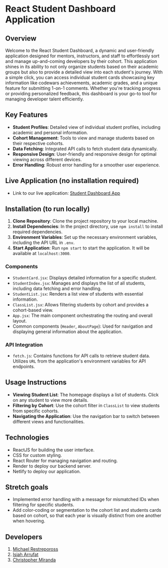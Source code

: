 # React Student Dashboard Application

## Overview
Welcome to the React Student Dashboard, a dynamic and user-friendly application designed for mentors, instructors, and staff to effortlessly sort and manage up-and-coming developers by their cohort. This application shines in its ability to not only organize students based on their academic groups but also to provide a detailed view into each student's journey. With a simple click, you can access individual student cards showcasing key information like codewars achievements, academic grades, and a unique feature for submitting 1-on-1 comments. Whether you're tracking progress or providing personalized feedback, this dashboard is your go-to tool for managing developer talent efficiently.

## Key Features
- **Student Profiles**: Detailed view of individual student profiles, including academic and personal information.
- **Cohort Management**: Tools to view and manage students based on their respective cohorts.
- **Data Fetching**: Integrated API calls to fetch student data dynamically.
- **Responsive Design**: User-friendly and responsive design for optimal viewing across different devices.
- **Error Handling**: Robust error handling for a smoother user experience.

## Live Application (no installation required)
- Link to our live application: [Student Dashboard App](https://main--aesthetic-kataifi-62cd51.netlify.app/)

## Installation (to run locally)

1. **Clone Repository**: Clone the project repository to your local machine.
2. **Install Dependencies**: In the project directory, use `npm install` to install required dependencies.
3. **Environment Variables**: Set up the necessary environment variables, including the API URL in `.env`.
4. **Start Application**: Run `npm start` to start the application. It will be available at `localhost:3000`.

### Components
- `StudentCard.jsx`: Displays detailed information for a specific student.
- `StudentIndex.jsx`: Manages and displays the list of all students, including data fetching and error handling.
- `StudentList.jsx`: Renders a list view of students with essential information.
- `ClassList.jsx`: Allows filtering students by cohort and provides a cohort-based view.
- `App.jsx`: The main component orchestrating the routing and overall layout.
- Common components (`Header`, `AboutPage`): Used for navigation and displaying general information about the application.

### API Integration
- `fetch.js`: Contains functions for API calls to retrieve student data. Utilizes `URL` from the application's environment variables for API endpoints.

## Usage Instructions

- **Viewing Student List**: The homepage displays a list of students. Click on any student to view more details.
- **Filtering by Cohort**: Use the cohort filter in `ClassList` to view students from specific cohorts.
- **Navigating the Application**: Use the navigation bar to switch between different views and functionalities.

## Technologies

- ReactJS for building the user interface.
- CSS for custom styling.
- React Router for managing navigation and routing.
- Render to deploy our backend server.
- Netlify to deploy our application.

## Stretch goals 

- Implemented error handling with a message for mismatched IDs when filtering for specific students.
- Add color-coding or segmentation to the cohort list and students cards based on cohort, so that each year is visually distinct from one another when hovering.

## Developers

1. [Michael Restrepoross](https://github.com/MichaelARestrepoross)
2. [Isiah Arrufat](https://github.com/IsiahArrufat)
3. [Christopher Miranda](https://github.com/ChrisCodeTrials)